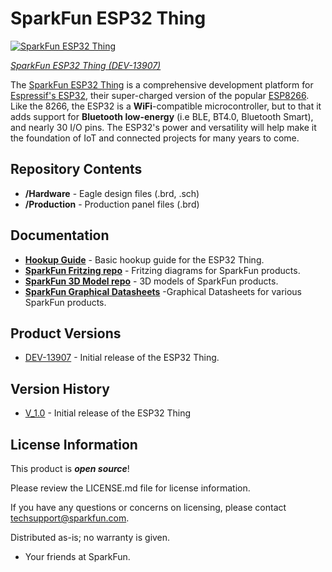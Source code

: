 SparkFun ESP32 Thing
========================================

[![SparkFun ESP32 Thing](https://cdn.sparkfun.com//assets/parts/1/1/5/6/4/13907-01.jpg)](https://www.sparkfun.com/products/13907)

[*SparkFun ESP32 Thing (DEV-13907)*](https://www.sparkfun.com/products/13907)

The [SparkFun ESP32 Thing](https://www.sparkfun.com/products/13907) is a comprehensive development platform for [Espressif's ESP32](https://espressif.com/en/products/hardware/esp32/overview), their super-charged version of the popular [ESP8266](https://www.sparkfun.com/products/13711). Like the 8266, the ESP32 is a **WiFi**-compatible microcontroller, but to that it adds support for **Bluetooth low-energy** (i.e BLE, BT4.0, Bluetooth Smart), and nearly 30 I/O pins. The ESP32's power and versatility will help make it the foundation of IoT and connected projects for many years to come.

Repository Contents
-------------------

* **/Hardware** - Eagle design files (.brd, .sch)
* **/Production** - Production panel files (.brd)

Documentation
--------------
* **[Hookup Guide](https://learn.sparkfun.com/tutorials/esp32-thing-hookup-guide)** - Basic hookup guide for the ESP32 Thing.
* **[SparkFun Fritzing repo](https://github.com/sparkfun/Fritzing_Parts)** - Fritzing diagrams for SparkFun products.
* **[SparkFun 3D Model repo](https://github.com/sparkfun/3D_Models)** - 3D models of SparkFun products. 
* **[SparkFun Graphical Datasheets](https://github.com/sparkfun/Graphical_Datasheets)** -Graphical Datasheets for various SparkFun products.

Product Versions
----------------
* [DEV-13907](https://www.sparkfun.com/products/13907) - Initial release of the ESP32 Thing.

Version History
---------------
* [V_1.0](https://github.com/sparkfun/ESP32_Thing/releases/tag/V_1.0) - Initial release of the ESP32 Thing

License Information
-------------------

This product is _**open source**_! 

Please review the LICENSE.md file for license information. 

If you have any questions or concerns on licensing, please contact techsupport@sparkfun.com.

Distributed as-is; no warranty is given.

- Your friends at SparkFun.
